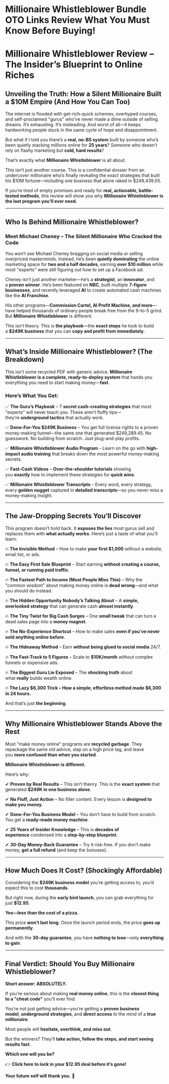 # Millionaire Whistleblower Bundle OTO Links Review What You Must Know Before Buying!
<div class="_4f9bf79 _43c05b5">
<div class="ds-markdown ds-markdown--block">
<h1><strong>Millionaire Whistleblower Review – The Insider’s Blueprint to Online Riches</strong></h1>
<h2><strong>Unveiling the Truth: How a Silent Millionaire Built a $10M Empire (And How You Can Too)</strong></h2>
<p class="ds-markdown-paragraph">The internet is flooded with get-rich-quick schemes, overhyped courses, and self-proclaimed "gurus" who’ve never made a dime outside of selling dreams. It’s exhausting. It’s misleading. And worst of all—it keeps hardworking people stuck in the same cycle of hope and disappointment.</p>
<p class="ds-markdown-paragraph">But what if I told you there’s a <strong>real, no-BS system</strong> built by someone who’s been quietly stacking millions online for <strong>25 years</strong>? Someone who doesn’t rely on flashy marketing but <strong>cold, hard results</strong>?</p>
<p class="ds-markdown-paragraph">That’s exactly what <strong>Millionaire Whistleblower</strong> is all about.</p>
<p class="ds-markdown-paragraph">This isn’t just another course. This is a confidential dossier from an undercover millionaire who’s finally revealing the exact strategies that built his $10M fortune—including one business that alone raked in $249,439.05.</p>
<p class="ds-markdown-paragraph">If you’re tired of empty promises and ready for <strong>real, actionable, battle-tested methods</strong>, this review will show you why <strong>Millionaire Whistleblower is the last program you’ll ever need.</strong></p>


<hr />

<h2><strong>Who Is Behind Millionaire Whistleblower?</strong></h2>
<h3><strong>Meet Michael Cheney – The Silent Millionaire Who Cracked the Code</strong></h3>
<p class="ds-markdown-paragraph">You won’t see Michael Cheney bragging on social media or selling overpriced masterminds. Instead, he’s been <strong>quietly dominating</strong> the online marketing space for <strong>two and a half decades</strong>, earning <strong>over $10 million</strong> while most "experts" were still figuring out how to set up a Facebook ad.</p>
<p class="ds-markdown-paragraph">Cheney isn’t just another marketer—he’s a <strong>strategist</strong>, an <strong>innovator</strong>, and a <strong>proven winner</strong>. He’s been featured on <strong>NBC</strong>, built multiple <strong>7-figure businesses</strong>, and recently leveraged <strong>AI</strong> to create automated cash machines like the <strong>AI Franchise</strong>.</p>
<p class="ds-markdown-paragraph">His other programs—<strong>Commission Cartel, AI Profit Machine, and more</strong>—have helped thousands of ordinary people break free from the 9-to-5 grind. But <strong>Millionaire Whistleblower</strong> is different.</p>
<p class="ds-markdown-paragraph">This isn’t theory. This is <strong>the playbook</strong>—the <strong>exact steps</strong> he took to build a <strong>$249K business</strong> that you can <strong>copy and profit from immediately.</strong></p>


<hr />

<h2><strong>What’s Inside Millionaire Whistleblower? (The Breakdown)</strong></h2>
<p class="ds-markdown-paragraph">This isn’t some recycled PDF with generic advice. <strong>Millionaire Whistleblower is a complete, ready-to-deploy system</strong> that hands you everything you need to start making money—<strong>fast</strong>.</p>

<h3><strong>Here’s What You Get:</strong></h3>
<p class="ds-markdown-paragraph">✅ <strong>The Guru’s Playbook</strong> – 7 <strong>secret cash-creating strategies</strong> that most "experts" will never teach you. These aren’t fluffy tips—they’re <strong>underground tactics</strong> that actually work.</p>
<p class="ds-markdown-paragraph">✅ <strong>Done-For-You $249K Business</strong> – You get full license rights to a proven money-making funnel—the same one that generated $249,289.45. No guesswork. No building from scratch. Just plug-and-play profits.</p>
<p class="ds-markdown-paragraph">✅ <strong>Millionaire Whistleblower Audio Program</strong> – Learn on the go with <strong>high-impact audio training</strong> that breaks down the most powerful money-making secrets.</p>
<p class="ds-markdown-paragraph">✅ <strong>Fast-Cash Videos</strong> – <strong>Over-the-shoulder tutorials</strong> showing you <strong>exactly</strong> how to implement these strategies for <strong>quick wins</strong>.</p>
<p class="ds-markdown-paragraph">✅ <strong>Millionaire Whistleblower Transcripts</strong> – Every word, every strategy, every <strong>golden nugget</strong> captured in <strong>detailed transcripts</strong>—so you never miss a money-making insight.</p>


<hr />

<h2><strong>The Jaw-Dropping Secrets You’ll Discover</strong></h2>
<p class="ds-markdown-paragraph">This program doesn’t hold back. It <strong>exposes the lies</strong> most gurus sell and replaces them with <strong>what actually works</strong>. Here’s just a taste of what you’ll learn:</p>
<p class="ds-markdown-paragraph">🔥 <strong>The Invisible Method</strong> – How to make <strong>your first $1,000</strong> without a website, email list, or ads.</p>
<p class="ds-markdown-paragraph">🔥 <strong>The Easy First Sale Blueprint</strong> – Start earning <strong>without creating a course, funnel, or running paid traffic</strong>.</p>
<p class="ds-markdown-paragraph">🔥 <strong>The Fastest Path to Income (Most People Miss This)</strong> – Why the "common wisdom" about making money online is <strong>dead wrong</strong>—and what you should do instead.</p>
<p class="ds-markdown-paragraph">🔥 <strong>The Hidden Opportunity Nobody’s Talking About</strong> – A <strong>simple, overlooked strategy</strong> that can generate cash <strong>almost instantly</strong>.</p>
<p class="ds-markdown-paragraph">🔥 <strong>The Tiny Twist for Big Cash Surges</strong> – One <strong>small tweak</strong> that can turn a dead sales page into a <strong>money magnet</strong>.</p>
<p class="ds-markdown-paragraph">🔥 <strong>The No-Experience Shortcut</strong> – How to make sales <strong>even if you’ve never sold anything online before</strong>.</p>
<p class="ds-markdown-paragraph">🔥 <strong>The Hideaway Method</strong> – Earn <strong>without being glued to social media</strong> 24/7.</p>
<p class="ds-markdown-paragraph">🔥 <strong>The Fast-Track to 5 Figures</strong> – Scale to <strong>$10K/month</strong> without complex funnels or expensive ads.</p>
<p class="ds-markdown-paragraph">🔥 <strong>The Biggest Guru Lie Exposed</strong> – The <strong>shocking truth</strong> about what <strong>really</strong> builds wealth online.</p>
<p class="ds-markdown-paragraph">🔥<strong> The Lazy $6,300 Trick – How a simple, effortless method made $6,300 in 24 hours.</strong></p>
<p class="ds-markdown-paragraph">And that’s just <strong>the beginning</strong>.</p>


<hr />

<h2><strong>Why Millionaire Whistleblower Stands Above the Rest</strong></h2>
<p class="ds-markdown-paragraph">Most "make money online" programs are <strong>recycled garbage</strong>. They repackage the same old advice, slap on a high price tag, and leave you <strong>more confused than when you started</strong>.</p>
<p class="ds-markdown-paragraph"><strong>Millionaire Whistleblower is different.</strong></p>
<p class="ds-markdown-paragraph">Here’s why:</p>
<p class="ds-markdown-paragraph">✔ <strong>Proven by Real Results</strong> – This isn’t theory. This is the <strong>exact system</strong> that generated <strong>$249K in one business alone</strong>.</p>
<p class="ds-markdown-paragraph">✔ <strong>No Fluff, Just Action</strong> – No filler content. Every lesson is <strong>designed to make you money</strong>.</p>
<p class="ds-markdown-paragraph">✔ <strong>Done-For-You Business Model</strong> – You don’t have to build from scratch. You get a <strong>ready-made money machine</strong>.</p>
<p class="ds-markdown-paragraph">✔ <strong>25 Years of Insider Knowledge</strong> – This is <strong>decades of experience</strong> condensed into a <strong>step-by-step blueprint</strong>.</p>
<p class="ds-markdown-paragraph">✔ <strong>30-Day Money-Back Guarantee</strong> – Try it risk-free. If you don’t make money, <strong>get a full refund</strong> (and keep the bonuses).</p>


<hr />

<h2><strong>How Much Does It Cost? (Shockingly Affordable)</strong></h2>
<p class="ds-markdown-paragraph">Considering the <strong>$249K business model</strong> you’re getting access to, you’d expect this to cost <strong>thousands</strong>.</p>
<p class="ds-markdown-paragraph">But right now, during the <strong>early bird launch</strong>, you can grab everything for just <strong>$12.95</strong>.</p>
<p class="ds-markdown-paragraph"><strong>Yes—less than the cost of a pizza.</strong></p>
<p class="ds-markdown-paragraph">This price <strong>won’t last long</strong>. Once the launch period ends, the price <strong>goes up permanently</strong>.</p>
<p class="ds-markdown-paragraph">And with the <strong>30-day guarantee</strong>, you have <strong>nothing to lose</strong>—only <strong>everything to gain</strong>.</p>


<hr />

<h2><strong>Final Verdict: Should You Buy Millionaire Whistleblower?</strong></h2>
<p class="ds-markdown-paragraph"><strong>Short answer: ABSOLUTELY.</strong></p>
<p class="ds-markdown-paragraph">If you’re serious about making <strong>real money online</strong>, this is the <strong>closest thing to a "cheat code"</strong> you’ll ever find.</p>
<p class="ds-markdown-paragraph">You’re not just getting advice—you’re getting a <strong>proven business model</strong>, <strong>underground strategies</strong>, and <strong>direct access</strong> to the mind of a <strong>true millionaire</strong>.</p>
<p class="ds-markdown-paragraph">Most people will <strong>hesitate, overthink, and miss out</strong>.</p>
<p class="ds-markdown-paragraph">But the winners? They’ll <strong>take action, follow the steps, and start seeing results fast</strong>.</p>
<p class="ds-markdown-paragraph"><strong>Which one will you be?</strong></p>
<p class="ds-markdown-paragraph">👉 <strong>Click here to lock in your $12.95 deal before it’s gone!</strong></p>
<p class="ds-markdown-paragraph"><strong>Your future self will thank you.</strong> 🚀</p>

</div>
<div class="ds-flex">
<div class="ds-flex _965abe9">
<div class="ds-icon-button" tabindex="0">
<div class="ds-icon"></div>
</div>
</div>
</div>
</div>
